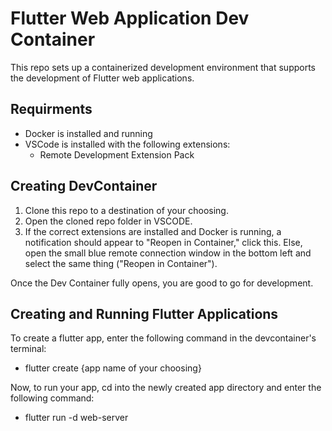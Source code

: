 # Flutter Web Application Dev Container

This repo sets up a containerized development environment that supports the development of Flutter web applications.

## Requirments
* Docker is installed and running
* VSCode is installed with the following extensions:
  * Remote Development Extension Pack

## Creating DevContainer
1. Clone this repo to a destination of your choosing.  
2. Open the cloned repo folder in VSCODE.  
3. If the correct extensions are installed and Docker is running, a notification should appear to "Reopen in Container," click this. Else, open the small blue remote connection window in the bottom left and select the same thing ("Reopen in Container").  

Once the Dev Container fully opens, you are good to go for development.

## Creating and Running Flutter Applications
To create a flutter app, enter the following command in the devcontainer's terminal:
* flutter create {app name of your choosing}  

Now, to run your app, cd into the newly created app directory and enter the following command:
* flutter run -d web-server
